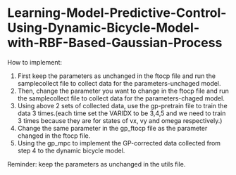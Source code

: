 # Learning-Model-Predictive-Control-Using-Dynamic-Bicycle-Model-with-RBF-Based-Gaussian-Process

How to implement:
1. First keep the parameters as unchanged in the ftocp file and run the samplecollect file to collect data for the parameters-unchaged model.
2. Then, change the parameter you want to change in the ftocp file and run the samplecollect file to collect data for the parameters-chaged model.
3. Using above 2 sets of collected data, use the gp-pretrain file to train the data 3 times.(each time set the VARIDX to be 3,4,5 and we need to train 3 times because they are for states of vx, vy and omega respectively.)
4. Change the same parameter in the gp_ftocp file as the parameter changed in the ftocp file.
5. Using the gp_mpc to implement the GP-corrected data collected from step 4 to the dynamic bicycle model. 

Reminder: keep the parameters as unchanged in the utils file. 
